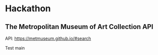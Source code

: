 # Hackathon

## The Metropolitan Museum of Art Collection API 

API: https://metmuseum.github.io/#search

Test main